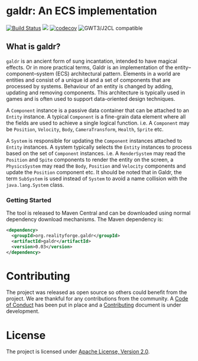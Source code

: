 # galdr: An ECS implementation

[![Build Status](https://secure.travis-ci.org/realityforge/galdr.svg?branch=master)](http://travis-ci.org/realityforge/galdr)
[<img src="https://img.shields.io/maven-central/v/org.realityforge.galdr/galdr.svg?label=latest%20release"/>](https://search.maven.org/search?q=g:org.realityforge.galdr%20a:galdr)
[![codecov](https://codecov.io/gh/realityforge/galdr/branch/master/graph/badge.svg)](https://codecov.io/gh/realityforge/galdr)
![GWT3/J2CL compatible](https://img.shields.io/badge/GWT3/J2CL-compatible-brightgreen.svg)

## What is galdr?

`galdr` is an ancient form of sung incantation, intended to have magical effects. Or in more practical
terms, Galdr is an implementation of the entity–component–system (ECS) architectural pattern. Elements in a
world are entities and consist of a unique id and a set of components that are processed by systems. Behaviour of
an entity is changed by adding, updating and removing components. This architecture is typically used in games and
is often used to support data-oriented design techniques.

A `Component` instance is a passive data container that can be attached to an `Entity` instance. A typical
`Component` is a fine-grain data element where all the fields are used to achieve a single logical function.
i.e. A `Component` may be `Position`, `Velocity`, `Body`, `CameraTransform`, `Health`, `Sprite` etc.

A `System` is responsible for updating the `Component` instances attached to `Entity` instances. A system typically
selects the `Entity` instances to process based on the set of `Component` instances. i.e. A `RenderSystem` may
read the `Position` and `Spite` components to render the entity on the screen, a `PhysicsSystem` may read the `Body`,
`Position` and `Velocity` components and update the `Position` component etc. It should be noted that in Galdr, the
term `SubSystem` is used instead of `System` to avoid a name collision with the `java.lang.System` class.

### Getting Started

The tool is released to Maven Central and can be downloaded using normal dependency download mechanisms.
The Maven dependency is:

```xml
<dependency>
  <groupId>org.realityforge.galdr</groupId>
  <artifactId>galdr</artifactId>
  <version>0.03</version>
</dependency>
```

# Contributing

The project was released as open source so others could benefit from the project. We are thankful for any
contributions from the community. A [Code of Conduct](CODE_OF_CONDUCT.md) has been put in place and
a [Contributing](CONTRIBUTING.md) document is under development.

# License

The project is licensed under [Apache License, Version 2.0](LICENSE).
